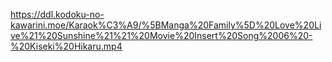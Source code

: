 https://ddl.kodoku-no-kawarini.moe/Karaok%C3%A9/%5BManga%20Family%5D%20Love%20Live%21%20Sunshine%21%21%20Movie%20Insert%20Song%2006%20-%20Kiseki%20Hikaru.mp4